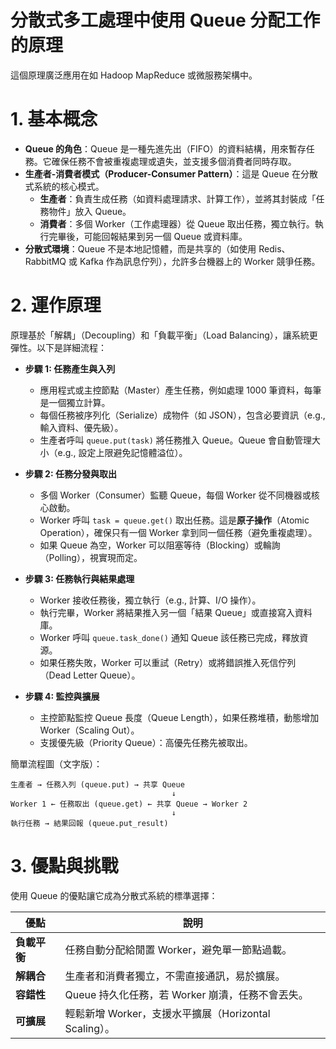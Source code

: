 # 分散式多工處理中使用 Queue 分配工作的原理
這個原理廣泛應用在如 Hadoop MapReduce 或微服務架構中。

# 1. **基本概念**
- **Queue 的角色**：Queue 是一種先進先出（FIFO）的資料結構，用來暫存任務。它確保任務不會被重複處理或遺失，並支援多個消費者同時存取。
- **生產者-消費者模式（Producer-Consumer Pattern）**：這是 Queue 在分散式系統的核心模式。
    - **生產者**：負責生成任務（如資料處理請求、計算工作），並將其封裝成「任務物件」放入 Queue。
    - **消費者**：多個 Worker（工作處理器）從 Queue 取出任務，獨立執行。執行完畢後，可能回報結果到另一個 Queue 或資料庫。
- **分散式環境**：Queue 不是本地記憶體，而是共享的（如使用 Redis、RabbitMQ 或 Kafka 作為訊息佇列），允許多台機器上的 Worker 競爭任務。

# 2. **運作原理**
原理基於「解耦」（Decoupling）和「負載平衡」（Load Balancing），讓系統更彈性。以下是詳細流程：

- **步驟 1: 任務產生與入列**
    - 應用程式或主控節點（Master）產生任務，例如處理 1000 筆資料，每筆是一個獨立計算。
    - 每個任務被序列化（Serialize）成物件（如 JSON），包含必要資訊（e.g., 輸入資料、優先級）。
    - 生產者呼叫 `queue.put(task)` 將任務推入 Queue。Queue 會自動管理大小（e.g., 設定上限避免記憶體溢位）。

- **步驟 2: 任務分發與取出**
    - 多個 Worker（Consumer）監聽 Queue，每個 Worker 從不同機器或核心啟動。
    - Worker 呼叫 `task = queue.get()` 取出任務。這是**原子操作**（Atomic Operation），確保只有一個 Worker 拿到同一個任務（避免重複處理）。
    - 如果 Queue 為空，Worker 可以阻塞等待（Blocking）或輪詢（Polling），視實現而定。

- **步驟 3: 任務執行與結果處理**
    - Worker 接收任務後，獨立執行（e.g., 計算、I/O 操作）。
    - 執行完畢，Worker 將結果推入另一個「結果 Queue」或直接寫入資料庫。
    - Worker 呼叫 `queue.task_done()` 通知 Queue 該任務已完成，釋放資源。
    - 如果任務失敗，Worker 可以重試（Retry）或將錯誤推入死信佇列（Dead Letter Queue）。

- **步驟 4: 監控與擴展**
    - 主控節點監控 Queue 長度（Queue Length），如果任務堆積，動態增加 Worker（Scaling Out）。
    - 支援優先級（Priority Queue）：高優先任務先被取出。

簡單流程圖（文字版）：
   ```
   生產者 → 任務入列 (queue.put) → 共享 Queue
                                       ↓
   Worker 1 ← 任務取出 (queue.get) ← 共享 Queue → Worker 2
                                       ↓
   執行任務 → 結果回報 (queue.put_result)
   ```

# 3. **優點與挑戰**
使用 Queue 的優點讓它成為分散式系統的標準選擇：

| 優點       | 說明                                      |
|----------|-----------------------------------------|
| **負載平衡** | 任務自動分配給閒置 Worker，避免單一節點過載。              |
| **解耦合**  | 生產者和消費者獨立，不需直接通訊，易於擴展。                  |
| **容錯性**  | Queue 持久化任務，若 Worker 崩潰，任務不會丟失。         |
| **可擴展**  | 輕鬆新增 Worker，支援水平擴展（Horizontal Scaling）。 |

